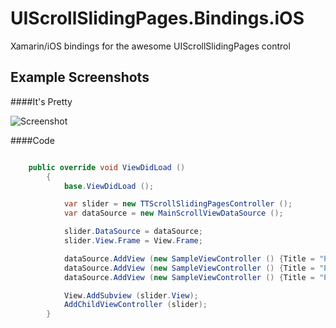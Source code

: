 UIScrollSlidingPages.Bindings.iOS
=================================

Xamarin/iOS bindings for the awesome UIScrollSlidingPages control

Example Screenshots
---
####It's Pretty

![Screenshot](https://github.com/TomThorpe/UIScrollSlidingPages/blob/master/Screenshots/uiscrollslidingpages.gif)

####Code

```  csharp

    public override void ViewDidLoad ()
		{
			base.ViewDidLoad ();

			var slider = new TTScrollSlidingPagesController ();
			var dataSource = new MainScrollViewDataSource ();

			slider.DataSource = dataSource;
			slider.View.Frame = View.Frame;

			dataSource.AddView (new SampleViewController () {Title = "Page 1" });
			dataSource.AddView (new SampleViewController () {Title = "Page 2" });
			dataSource.AddView (new SampleViewController () {Title = "Page 3" });

			View.AddSubview (slider.View);
			AddChildViewController (slider);
		}

```
